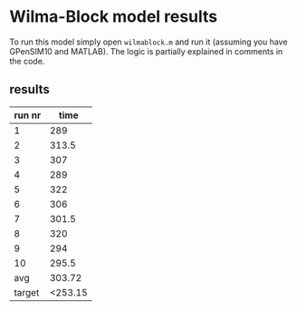 # Wilma-Block model results

To run this model simply open `wilmablock.m` and run it (assuming you have GPenSIM10 and MATLAB). The logic is partially explained in comments in the code.

## results

| run nr | time    |
|--------|---------|
| 1      | 289     |
| 2      | 313.5   |
| 3      | 307     |
| 4      | 289     |
| 5      | 322     |
| 6      | 306     |
| 7      | 301.5   |
| 8      | 320     |
| 9      | 294     |
| 10     | 295.5   |
| avg    | 303.72  |
| target | <253.15 |

